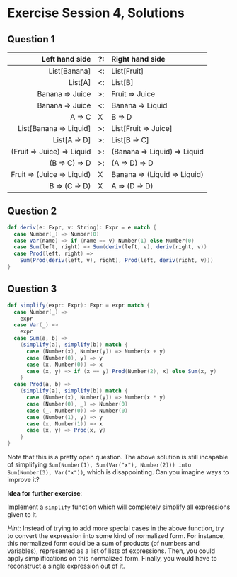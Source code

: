 # Exercise Session 4, Solutions

## Question 1

| Left hand side             | ?:  | Right hand side              |
|                       ---: | --- | :---                         |
| List[Banana]               | <:  | List[Fruit]                  |
| List[A]                    | <:  | List[B]                      |
| Banana => Juice            | >:  | Fruit => Juice               |
| Banana => Juice            | <:  | Banana => Liquid             |
| A => C                     |  X  | B => D                       |
| List[Banana => Liquid]     | >:  | List[Fruit => Juice]         |
| List[A => D]               | >:  | List[B => C]                 |
| (Fruit => Juice) => Liquid | >:  | (Banana => Liquid) => Liquid |
| (B => C) => D              | >:  | (A => D) => D                |
| Fruit => (Juice => Liquid) |  X  | Banana => (Liquid => Liquid) |
| B => (C => D)              |  X  | A => (D => D)                |

## Question 2

```scala
def deriv(e: Expr, v: String): Expr = e match {
  case Number(_) => Number(0)
  case Var(name) => if (name == v) Number(1) else Number(0)
  case Sum(left, right) => Sum(deriv(left, v), deriv(right, v))
  case Prod(left, right) =>
    Sum(Prod(deriv(left, v), right), Prod(left, deriv(right, v)))
}
```

## Question 3

```scala
def simplify(expr: Expr): Expr = expr match {
  case Number(_) =>
    expr
  case Var(_) =>
    expr
  case Sum(a, b) =>
    (simplify(a), simplify(b)) match {
      case (Number(x), Number(y)) => Number(x + y)
      case (Number(0), y) => y
      case (x, Number(0)) => x
      case (x, y) => if (x == y) Prod(Number(2), x) else Sum(x, y)
    }
  case Prod(a, b) =>
    (simplify(a), simplify(b)) match {
      case (Number(x), Number(y)) => Number(x * y)
      case (Number(0), _) => Number(0)
      case (_, Number(0)) => Number(0)
      case (Number(1), y) => y
      case (x, Number(1)) => x
      case (x, y) => Prod(x, y)
    }
}
```

Note that this is a pretty open question. The above solution is still incapable of simplifying `Sum(Number(1), Sum(Var("x"), Number(2))) into Sum(Number(3), Var("x"))`, which is disappointing. Can you imagine ways to improve it?

**Idea for further exercise**:

Implement a `simplify` function which will completely simplify all expressions given to it.

_Hint_: Instead of trying to add more special cases in the above function, try to convert the expression into some kind of normalized form. For instance, this normalized form could be a sum of products (of numbers and variables), represented as a list of lists of expressions. Then, you could apply simplifications on this normalized form. Finally, you would have to reconstruct a single expression out of it.
